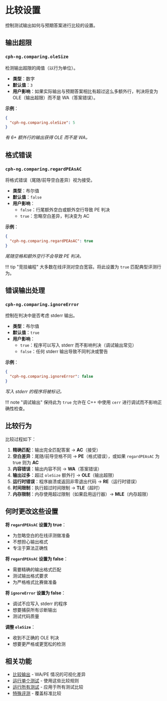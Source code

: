 # 比较设置

控制测试输出如何与预期答案进行比较的设置。

## 输出超限

### `cph-ng.comparing.oleSize`

检测输出超限的阈值（以行为单位）。

- **类型**：数字
- **默认值**：`3`
- **用户影响**：如果实际输出与预期答案相比有超过这么多额外行，判决将变为 OLE（输出超限）而不是 WA（答案错误）。

**示例**：
```json
{
  "cph-ng.comparing.oleSize": 5
}
```

*有 6+ 额外行的输出获得 OLE 而不是 WA。*

## 格式错误

### `cph-ng.comparing.regardPEAsAC`

将格式错误（尾随/前导空白差异）视为接受。

- **类型**：布尔值
- **默认值**：`false`
- **用户影响**：
  - `false`：行尾额外空白或额外空行导致 PE 判决
  - `true`：忽略空白差异，判决变为 AC

**示例**：
```json
{
  "cph-ng.comparing.regardPEAsAC": true
}
```

*尾随空格和额外空行不会导致 PE 判决。*

!!! tip "竞技编程"
    大多数在线评测对空白宽容。将此设置为 `true` 匹配典型评测行为。

## 错误输出处理

### `cph-ng.comparing.ignoreError`

控制在判决中是否考虑 stderr 输出。

- **类型**：布尔值
- **默认值**：`true`
- **用户影响**：
  - `true`：程序可以写入 stderr 而不影响判决（调试输出常见）
  - `false`：任何 stderr 输出导致不同判决或警告

**示例**：
```json
{
  "cph-ng.comparing.ignoreError": false
}
```

*写入 stderr 的程序将被标记。*

!!! note "调试输出"
    保持此为 `true` 允许在 C++ 中使用 `cerr` 进行调试而不影响正确性检查。

## 比较行为

比较过程如下：

1. **精确匹配**：输出完全匹配答案 → **AC**（接受）
2. **空白差异**：尾随/前导空格不同 → **PE**（格式错误），或如果 `regardPEAsAC` 为 true 则为 **AC**
3. **内容错误**：输出内容不同 → **WA**（答案错误）
4. **输出过多**：超过 `oleSize` 额外行 → **OLE**（输出超限）
5. **运行时错误**：程序崩溃或返回非零退出代码 → **RE**（运行时错误）
6. **时间限制**：执行超过时间限制 → **TLE**（超时）
7. **内存限制**：内存使用超过限制（如果启用运行器）→ **MLE**（内存超限）

## 何时更改这些设置

**将 `regardPEAsAC` 设置为 true**：
- 为忽略空白的在线评测做准备
- 不想担心输出格式
- 专注于算法正确性

**将 `regardPEAsAC` 设置为 false**：
- 需要精确的输出格式匹配
- 测试输出格式要求
- 为严格格式比赛做准备

**将 `ignoreError` 设置为 false**：
- 调试不应写入 stderr 的程序
- 想要捕获所有诊断输出
- 测试代码质量

**调整 `oleSize`**：
- 收到不正确的 OLE 判决
- 想要更严格或更宽松的检测

## 相关功能

- [比较输出](../features/compare-output.md) - WA/PE 情况的可视化差异
- [运行单个测试](../features/run-single-test.md) - 使用这些比较规则
- [运行所有测试](../features/run-all-tests.md) - 应用于所有测试比较
- [特殊评测](../features/special-judge.md) - 覆盖标准比较
